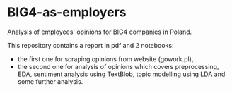 # BIG4-as-employers
Analysis of employees' opinions for BIG4 companies in Poland.

This repository contains a report in pdf and 2 notebooks:
- the first one for scraping opinions from website (gowork.pl),
- the second one for analysis of opinions which covers preprocessing, EDA, sentiment analysis using TextBlob, topic modelling using LDA and some further analysis. 

